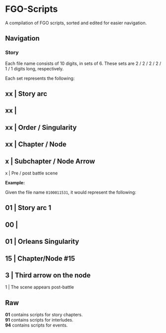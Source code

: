 # FGO-Scripts

A compilation of FGO scripts, sorted and edited for easier navigation.

## Navigation
### Story

Each file name consists of 10 digits, in sets of 6. These sets are 2 / 2 / 2 / 2 / 1 / 1 digits long, respectively.

Each set represents the following:

xx  |  Story arc  
--  
xx  |  
--  
xx  |  Order / Singularity  
--  
xx  |  Chapter / Node  
--  
x   |  Subchapter / Node Arrow  
--  
x   |  Pre / post battle scene  

**Example:**

Given the file name `0100011531`, it would represent the following:

01  |  Story arc 1
--
00  |  
--
01  |  Orleans Singularity
--
15  |  Chapter/Node #15
--
3   |  Third arrow on the node
--
1   |  The scene appears post-battle

## Raw

**01** contains scripts for story chapters.  
**91** contains scripts for interludes.  
**94** contains scripts for events.